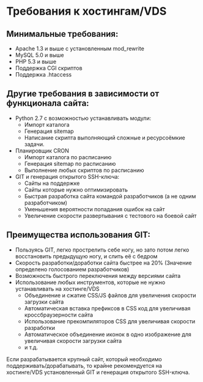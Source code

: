Требования к хостингам/VDS
===========================

Минимальные требования:
-------------
* Apache 1.3 и выше с установленным mod_rewrite
* MySQL 5.0 и выше
* PHP 5.3 и выше
* Поддержка CGI скриптов
* Поддержка .htaccess


Другие требования в зависимости от функционала сайта:
-------------
* Python 2.7 с возможностью устанавливать модули:
  * Импорт каталога
  * Генерация sitemap
  * Написание скрипта выполняющий сложные и ресурсоёмкие задачи.
* Планировщик СRON
  * Импорт каталога по расписанию
  * Генерация sitemap по расписанию
  * Выполнение любых скриптов  по расписанию
* GIT и генерация открытого SSH-ключа:
  * Сайты на поддержке
  * Сайты которые нужно оптимизировать
  * Быстрая разработка сайта командой разработчиков (а не одним разработчиком)
  * Уменьшения вероятности попадания ошибок на сайт
  * Увеличение скорости развертывания с тестового на боевой сайт
  
Преимущества использования GIT:
-------------
* Пользуясь GIT, легко прострелить себе ногу, но зато потом легко восстановить предыдущую ногу, и слить её с бедром
* Скорость разработки/доработки сайта быстрее на 20% (Значение определено голосованием разработчиков)
* Возможность быстрого переключения между версиями сайта
* Использование любых инструментов, которые не нужно устанавливать на хостинге/VDS
  * Объединение и сжатие CSS/JS файлов для увеличения скорости загрузки сайта
  * Автоматическая вставка префиксов в CSS код для увеличивая кроссбраузерности сайта
  * Использование прекомпиляторов CSS для увеличивая скорости разработки
  * Автоматическое объединение иконок в одно изображение для увеличивая скорости загрузки сайта
  * и т.д.
  
Если разрабатывается крупный сайт, который необходимо поддерживать/дорабатывать, то крайне рекомендуется на хостинге/VDS
установленный GIT и генерация открытого SSH-ключа.
